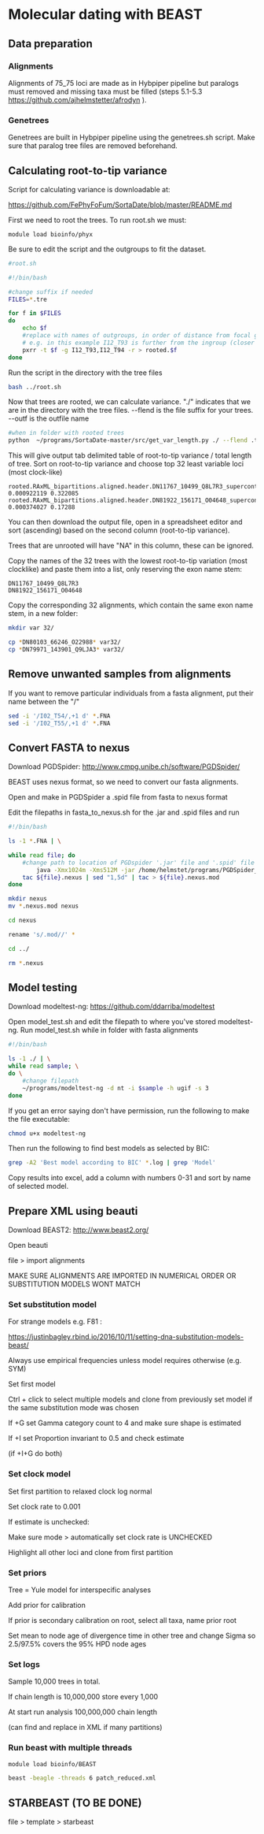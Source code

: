 # Molecular dating with BEAST

## Data preparation

### Alignments

Alignments of 75_75 loci are made as in Hybpiper pipeline but paralogs must removed and missing taxa must be filled (steps 5.1-5.3 https://github.com/ajhelmstetter/afrodyn ).

### Genetrees

Genetrees are built in Hybpiper pipeline using the genetrees.sh script. Make sure that paralog tree files are removed beforehand.

## Calculating root-to-tip variance

Script for calculating variance is downloadable at:

https://github.com/FePhyFoFum/SortaDate/blob/master/README.md


First we need to root the trees. To run root.sh we must:

```
module load bioinfo/phyx
```

Be sure to edit the script and the outgroups to fit the dataset.

```bash
#root.sh

#!/bin/bash

#change suffix if needed
FILES=*.tre

for f in $FILES
do
	echo $f
	#replace with names of outgroups, in order of distance from focal group (-r)
	# e.g. in this example I12_T93 is further from the ingroup (closer to the root) than I12_T94
	pxrr -t $f -g I12_T93,I12_T94 -r > rooted.$f
done
```

Run the script in the directory with the tree files

```bash
bash ../root.sh 
```

Now that trees are rooted, we can calculate variance. "./" indicates that we are in the directory with the tree files. --flend is the file suffix for your trees. --outf is the outfile name

```bash
#when in folder with rooted trees
python  ~/programs/SortaDate-master/src/get_var_length.py ./ --flend .tre --outf back_roottip.txt
```

This will give output tab delimited table of root-to-tip variance / total length of tree. Sort on root-to-tip variance and choose top 32 least variable loci (most clock-like)

```
rooted.RAxML_bipartitions.aligned.header.DN11767_10499_Q8L7R3_supercontig.FNA	0.000922119	0.322085
rooted.RAxML_bipartitions.aligned.header.DN81922_156171_O04648_supercontig.FNA	0.000374027	0.17288
```

You can then download the output file, open in a spreadsheet editor and sort (ascending) based on the second column (root-to-tip variance).

Trees that are unrooted will have "NA" in this column, these can be ignored.

Copy the names of the 32 trees with the lowest root-to-tip variation (most clocklike) and paste them into a list, only reserving the exon name stem:

```
DN11767_10499_Q8L7R3
DN81922_156171_O04648
```

Copy the corresponding 32 alignments, which contain the same exon name stem, in a new folder:

```bash
mkdir var 32/

cp *DN80103_66246_O22988* var32/
cp *DN79971_143901_Q9LJA3* var32/
```

## Remove unwanted samples from alignments

If you want to remove particular individuals from a fasta alignment, put their name between the "/"

```bash
sed -i '/I02_T54/,+1 d' *.FNA
sed -i '/I02_T55/,+1 d' *.FNA
```

## Convert FASTA to nexus

Download PGDSpider: http://www.cmpg.unibe.ch/software/PGDSpider/

BEAST uses nexus format, so we need to convert our fasta alignments.

Open and make in PGDSpider a .spid file from fasta to nexus format

Edit the filepaths in fasta_to_nexus.sh for the .jar and .spid files and run

```bash
#!/bin/bash

ls -1 *.FNA | \

while read file; do
	#change path to location of PGDspider '.jar' file and '.spid' file
		java -Xmx1024m -Xms512M -jar /home/helmstet/programs/PGDSpider_2.1.1.5/PGDSpider2-cli.jar -inputfile $file -outputfile ${file}.nexus -spid /home/helmstet/programs/PGDSpider_2.1.1.5/fasta_to_nexus.spid 
	tac ${file}.nexus | sed "1,5d" | tac > ${file}.nexus.mod
done

mkdir nexus
mv *.nexus.mod nexus

cd nexus

rename 's/.mod//' *

cd ../

rm *.nexus

```

## Model testing

Download modeltest-ng: https://github.com/ddarriba/modeltest

Open model_test.sh and edit the filepath to where you've stored modeltest-ng.
Run model_test.sh while in folder with fasta alignments

```bash
#!/bin/bash

ls -1 ./ | \
while read sample; \
do \
	#change filepath
	~/programs/modeltest-ng -d nt -i $sample -h ugif -s 3 
done
```

If you get an error saying don't have permission, run the following to make the file executable:

```bash
chmod u+x modeltest-ng
```

Then run the following to find best models as selected by BIC:

```bash
grep -A2 'Best model according to BIC' *.log | grep 'Model' 
```

Copy results into excel, add a column with numbers 0-31 and sort by name of selected model.


## Prepare XML using beauti

Download BEAST2: http://www.beast2.org/

Open beauti

file > import alignments

MAKE SURE ALIGNMENTS ARE IMPORTED IN NUMERICAL ORDER OR SUBSTITUTION MODELS WONT MATCH


### Set substitution model

For strange models e.g. F81 :

https://justinbagley.rbind.io/2016/10/11/setting-dna-substitution-models-beast/

Always use empirical frequencies unless model requires otherwise (e.g. SYM)

Set first model

Ctrl + click to select multiple models and clone from previously set model if the same substitution mode was chosen

If +G set Gamma category count to 4 and make sure shape is estimated

If +I set Proportion invariant to 0.5 and check estimate

(if +I+G do both)

### Set clock model

Set first partition to relaxed clock log normal 

Set clock rate to 0.001

If estimate is unchecked:

Make sure mode > automatically set clock rate is UNCHECKED

Highlight all other loci and clone from first partition

### Set priors

Tree = Yule model for interspecific analyses

Add prior for calibration

If prior is secondary calibration on root, select all taxa, name prior root

Set mean to node age of divergence time in other tree and change Sigma so 2.5/97.5% covers the 95% HPD node ages 

### Set logs

Sample 10,000 trees in total.

If chain length is 10,000,000 store every 1,000

At start run analysis 100,000,000 chain length

(can find and replace in XML if many partitions)

### Run beast with multiple threads

```bash
module load bioinfo/BEAST

beast -beagle -threads 6 patch_reduced.xml
```

## STARBEAST (TO BE DONE)

file > template > starbeast
